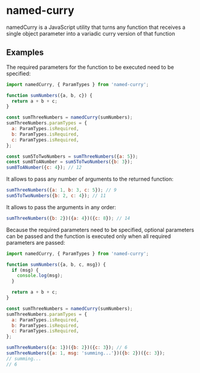 # named-curry

namedCurry is a JavaScript utility that turns any function that receives a single object parameter into a variadic curry version of that function

## Examples

The required parameters for the function to be executed need to be specified:
```javascript
import namedCurry, { ParamTypes } from 'named-curry';

function sumNumbers({a, b, c}) {
  return a + b + c;
}

const sumThreeNumbers = namedCurry(sumNumbers);
sumThreeNumbers.paramTypes = {
  a: ParamTypes.isRequired,
  b: ParamTypes.isRequired,
  c: ParamTypes.isRequired,
};

const sum5ToTwoNumbers = sumThreeNumbers({a: 5});
const sum8ToANumber = sum5ToTwoNumbers({b: 3});
sum8ToANumber({c: 4}); // 12
```

It allows to pass any number of arguments to the returned function:
```javascript
sumThreeNumbers({a: 1, b: 3, c: 5}); // 9
sum5ToTwoNumbers({b: 2, c: 4}); // 11
```

It allows to pass the arguments in any order:
```javascript
sumThreeNumbers({b: 2})({a: 4})({c: 8}); // 14
```

Because the required parameters need to be specified, optional parameters can be passed and the function is executed only when all required parameters are passed:
```javascript
import namedCurry, { ParamTypes } from 'named-curry';

function sumNumbers({a, b, c, msg}) {
  if (msg) {
    console.log(msg);
  }

  return a + b + c;
}

const sumThreeNumbers = namedCurry(sumNumbers);
sumThreeNumbers.paramTypes = {
  a: ParamTypes.isRequired,
  b: ParamTypes.isRequired,
  c: ParamTypes.isRequired,
};

sumThreeNumbers({a: 1})({b: 2})({c: 3}); // 6
sumThreeNumbers({a: 1, msg: 'summing...'})({b: 2})({c: 3});
// summing...
// 6

```
